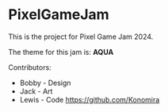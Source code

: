 # PixelGameJam
 
This is the project for Pixel Game Jam 2024.

The theme for this jam is: **AQUA**

Contributors:
- Bobby - Design
- Jack - Art
- Lewis - Code https://github.com/Konomira
